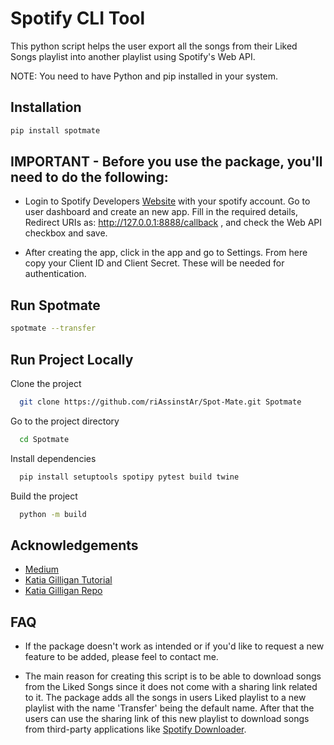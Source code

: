 # Spotify CLI Tool

This python script helps the user export all the songs from their Liked Songs playlist into another playlist using Spotify's Web API.

NOTE: You need to have Python and pip installed in your system.

## Installation

```bash
pip install spotmate
```

## IMPORTANT - Before you use the package, you'll need to do the following:

- Login to Spotify Developers [Website](https://developer.spotify.com/) with your spotify account. Go to user dashboard and create an new app. Fill in the required details, Redirect URIs as: http://127.0.0.1:8888/callback , and check the Web API checkbox and save.

- After creating the app, click in the app and go to Settings. From here copy your Client ID and Client Secret. These will be needed for authentication.

## Run Spotmate

```bash
spotmate --transfer
```

## Run Project Locally

Clone the project

```bash
  git clone https://github.com/riAssinstAr/Spot-Mate.git Spotmate
```

Go to the project directory

```bash
  cd Spotmate
```

Install dependencies

```bash
  pip install setuptools spotipy pytest build twine
```

Build the project

```bash
  python -m build
```

## Acknowledgements

- [Medium](https://medium.com/@luca.pasquarelli.villa/spotify-api-get-your-liked-songs-with-python-and-spotipy-175c2310f0c3)
- [Katia Gilligan Tutorial](https://www.youtube.com/watch?v=mBycigbJQzA&t=1298s)
- [Katia Gilligan Repo](https://github.com/katiagilligan888/Spotify-Discover-Weekly)

## FAQ

- If the package doesn't work as intended or if you'd like to request a new feature to be added, please feel to contact me.

- The main reason for creating this script is to be able to download songs from the Liked Songs since it does not come with a sharing link related to it. The package adds all the songs in users Liked playlist to a new playlist with the name 'Transfer' being the default name. After that the users can use the sharing link of this new playlist to download songs from third-party applications like [Spotify Downloader](https://github.com/WilliamSchack/Spotify-Downloader/releases).

